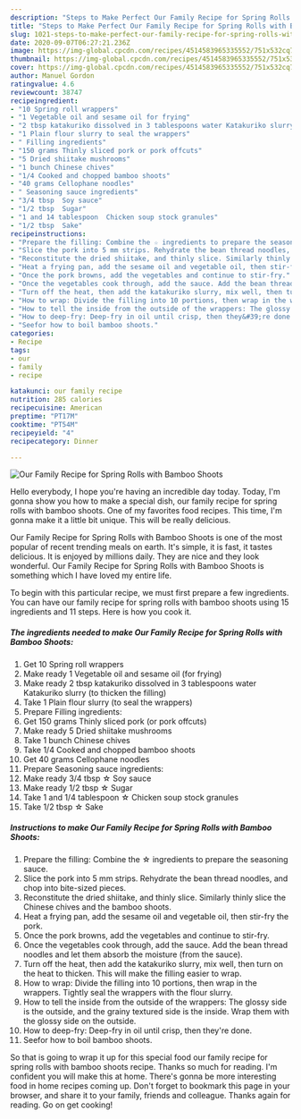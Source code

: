 ```yaml
---
description: "Steps to Make Perfect Our Family Recipe for Spring Rolls with Bamboo Shoots"
title: "Steps to Make Perfect Our Family Recipe for Spring Rolls with Bamboo Shoots"
slug: 1021-steps-to-make-perfect-our-family-recipe-for-spring-rolls-with-bamboo-shoots
date: 2020-09-07T06:27:21.236Z
image: https://img-global.cpcdn.com/recipes/4514583965335552/751x532cq70/our-family-recipe-for-spring-rolls-with-bamboo-shoots-recipe-main-photo.jpg
thumbnail: https://img-global.cpcdn.com/recipes/4514583965335552/751x532cq70/our-family-recipe-for-spring-rolls-with-bamboo-shoots-recipe-main-photo.jpg
cover: https://img-global.cpcdn.com/recipes/4514583965335552/751x532cq70/our-family-recipe-for-spring-rolls-with-bamboo-shoots-recipe-main-photo.jpg
author: Manuel Gordon
ratingvalue: 4.6
reviewcount: 38747
recipeingredient:
- "10 Spring roll wrappers"
- "1 Vegetable oil and sesame oil for frying"
- "2 tbsp katakuriko dissolved in 3 tablespoons water Katakuriko slurry to thicken the filling"
- "1 Plain flour slurry to seal the wrappers"
- " Filling ingredients"
- "150 grams Thinly sliced pork or pork offcuts"
- "5 Dried shiitake mushrooms"
- "1 bunch Chinese chives"
- "1/4 Cooked and chopped bamboo shoots"
- "40 grams Cellophane noodles"
- " Seasoning sauce ingredients"
- "3/4 tbsp  Soy sauce"
- "1/2 tbsp  Sugar"
- "1 and 14 tablespoon  Chicken soup stock granules"
- "1/2 tbsp  Sake"
recipeinstructions:
- "Prepare the filling: Combine the ☆ ingredients to prepare the seasoning sauce."
- "Slice the pork into 5 mm strips. Rehydrate the bean thread noodles, and chop into bite-sized pieces."
- "Reconstitute the dried shiitake, and thinly slice. Similarly thinly slice the Chinese chives and the bamboo shoots."
- "Heat a frying pan, add the sesame oil and vegetable oil, then stir-fry the pork."
- "Once the pork browns, add the vegetables and continue to stir-fry."
- "Once the vegetables cook through, add the sauce. Add the bean thread noodles and let them absorb the moisture (from the sauce)."
- "Turn off the heat, then add the katakuriko slurry, mix well, then turn on the heat to thicken. This will make the filling easier to wrap."
- "How to wrap: Divide the filling into 10 portions, then wrap in the wrappers. Tightly seal the wrappers with the flour slurry."
- "How to tell the inside from the outside of the wrappers: The glossy side is the outside, and the grainy textured side is the inside. Wrap them with the glossy side on the outside."
- "How to deep-fry: Deep-fry in oil until crisp, then they&#39;re done."
- "Seefor how to boil bamboo shoots."
categories:
- Recipe
tags:
- our
- family
- recipe

katakunci: our family recipe 
nutrition: 285 calories
recipecuisine: American
preptime: "PT17M"
cooktime: "PT54M"
recipeyield: "4"
recipecategory: Dinner

---
```



![Our Family Recipe for Spring Rolls with Bamboo Shoots](https://img-global.cpcdn.com/recipes/4514583965335552/751x532cq70/our-family-recipe-for-spring-rolls-with-bamboo-shoots-recipe-main-photo.jpg)

Hello everybody, I hope you're having an incredible day today. Today, I'm gonna show you how to make a special dish, our family recipe for spring rolls with bamboo shoots. One of my favorites food recipes. This time, I'm gonna make it a little bit unique. This will be really delicious.



Our Family Recipe for Spring Rolls with Bamboo Shoots is one of the most popular of recent trending meals on earth. It's simple, it is fast, it tastes delicious. It is enjoyed by millions daily. They are nice and they look wonderful. Our Family Recipe for Spring Rolls with Bamboo Shoots is something which I have loved my entire life.


To begin with this particular recipe, we must first prepare a few ingredients. You can have our family recipe for spring rolls with bamboo shoots using 15 ingredients and 11 steps. Here is how you cook it.

<!--inarticleads1-->

##### The ingredients needed to make Our Family Recipe for Spring Rolls with Bamboo Shoots:

1. Get 10 Spring roll wrappers
1. Make ready 1 Vegetable oil and sesame oil (for frying)
1. Make ready 2 tbsp katakuriko dissolved in 3 tablespoons water Katakuriko slurry (to thicken the filling)
1. Take 1 Plain flour slurry (to seal the wrappers)
1. Prepare  Filling ingredients:
1. Get 150 grams Thinly sliced pork (or pork offcuts)
1. Make ready 5 Dried shiitake mushrooms
1. Take 1 bunch Chinese chives
1. Take 1/4 Cooked and chopped bamboo shoots
1. Get 40 grams Cellophane noodles
1. Prepare  Seasoning sauce ingredients:
1. Make ready 3/4 tbsp ☆ Soy sauce
1. Make ready 1/2 tbsp ☆ Sugar
1. Take 1 and 1/4 tablespoon ☆ Chicken soup stock granules
1. Take 1/2 tbsp ☆ Sake




<!--inarticleads2-->

##### Instructions to make Our Family Recipe for Spring Rolls with Bamboo Shoots:

1. Prepare the filling: Combine the ☆ ingredients to prepare the seasoning sauce.
1. Slice the pork into 5 mm strips. Rehydrate the bean thread noodles, and chop into bite-sized pieces.
1. Reconstitute the dried shiitake, and thinly slice. Similarly thinly slice the Chinese chives and the bamboo shoots.
1. Heat a frying pan, add the sesame oil and vegetable oil, then stir-fry the pork.
1. Once the pork browns, add the vegetables and continue to stir-fry.
1. Once the vegetables cook through, add the sauce. Add the bean thread noodles and let them absorb the moisture (from the sauce).
1. Turn off the heat, then add the katakuriko slurry, mix well, then turn on the heat to thicken. This will make the filling easier to wrap.
1. How to wrap: Divide the filling into 10 portions, then wrap in the wrappers. Tightly seal the wrappers with the flour slurry.
1. How to tell the inside from the outside of the wrappers: The glossy side is the outside, and the grainy textured side is the inside. Wrap them with the glossy side on the outside.
1. How to deep-fry: Deep-fry in oil until crisp, then they&#39;re done.
1. Seefor how to boil bamboo shoots.




So that is going to wrap it up for this special food our family recipe for spring rolls with bamboo shoots recipe. Thanks so much for reading. I'm confident you will make this at home. There's gonna be more interesting food in home recipes coming up. Don't forget to bookmark this page in your browser, and share it to your family, friends and colleague. Thanks again for reading. Go on get cooking!
